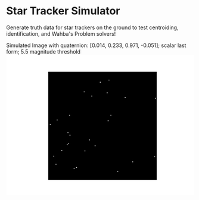 # Star Tracker Simulator 

Generate truth data for star trackers on the ground to test centroiding, identification, and Wahba's Problem solvers!

Simulated Image with quaternion: [0.014, 0.233, 0.971, -0.051]; scalar last form; 5.5 magnitude threshold 
![SimulatedImage](media/2023_12_05_18_44_27_0.014_0.233_0.971_-0.051.png)

